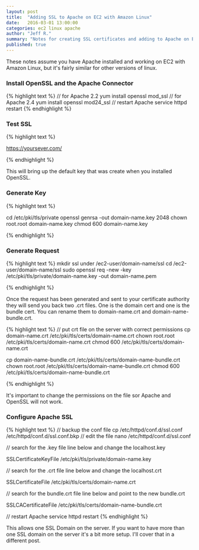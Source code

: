 ```yaml
---
layout: post
title:  "Adding SSL to Apache on EC2 with Amazon Linux"
date:   2016-03-01 13:00:00
categories: ec2 linux apache 
author: "Jeff R."
summary: "Notes for creating SSL certificates and adding to Apache on EC2 with Amazon Linux"
published: true
---
```


These notes assume you have Apache installed and working on EC2 with Amazon Linux, but it's fairly similar for other versions of linux.

### Install OpenSSL and the Apache Connector

{% highlight  text %}
// for Apache 2.2
yum install openssl mod_ssl
// for Apache 2.4
yum install openssl mod24_ssl
// restart Apache
service httpd restart
{% endhighlight %}


### Test SSL

{% highlight  text %}

https://yoursever.com/

{% endhighlight %}

This will bring up the default key that was create when you installed OpenSSL.

### Generate Key

{% highlight  text %}

cd  /etc/pki/tls/private
openssl genrsa -out domain-name.key 2048
chown root.root domain-name.key
chmod 600 domain-name.key

{% endhighlight %}

### Generate Request

{% highlight  text %}
mkdir ssl under /ec2-user/domain-name/ssl
cd /ec2-user/domain-name/ssl
sudo openssl req -new -key /etc/pki/tls/private/domain-name.key -out domain-name.pem

{% endhighlight %}

Once the request has been generated and sent to your certificate authority they will send you back two .crt files. One is the domain cert and one is the bundle cert.  You can rename them to domain-name.crt and domain-name-bundle.crt.

{% highlight  text %}
// put crt file on the server with correct permissions
cp domain-name.crt /etc/pki/tls/certs/domain-name.crt
chown root.root /etc/pki/tls/certs/domain-name.crt
chmod 600 /etc/pki/tls/certs/domain-name.crt
  
cp domain-name-bundle.crt /etc/pki/tls/certs/domain-name-bundle.crt
chown root.root /etc/pki/tls/certs/domain-name-bundle.crt
chmod 600 /etc/pki/tls/certs/domain-name-bundle.crt
  
{% endhighlight %}

It's important to change the permissions on the file sor Apache and OpenSSL will not work.

### Configure Apache SSL

{% highlight  text %}
// backup the conf file
cp /etc/httpd/conf.d/ssl.conf /etc/httpd/conf.d/ssl.conf.bkp
// edit the file
nano /etc/httpd/conf.d/ssl.conf


// search for the .key file line below and change the localhost.key

SSLCertificateKeyFile /etc/pki/tls/private/domain-name.key

// search for the .crt file line below and change the localhost.crt

SSLCertificateFile /etc/pki/tls/certs/domain-name.crt

// search for the bundle.crt file line below and point to the new bundle.crt

SSLCACertificateFile /etc/pki/tls/certs/domain-name-bundle.crt

// restart Apache
service httpd restart
{% endhighlight %}

This allows one SSL Domain on the server. If you want to have more than one SSL domain on the server it's a bit more setup. I'll cover that in a different post.


